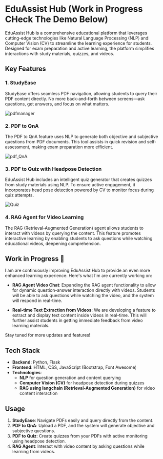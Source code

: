 # EduAssist Hub (Work in Progress CHeck The Demo Below)

EduAssist Hub is a comprehensive educational platform that leverages cutting-edge technologies like Natural Language Processing (NLP) and Computer Vision (CV) to streamline the learning experience for students. Designed for exam preparation and active learning, the platform simplifies interactions with study materials, quizzes, and videos.

## Key Features

### 1. StudyEase
StudyEase offers seamless PDF navigation, allowing students to query their PDF content directly. No more back-and-forth between screens—ask questions, get answers, and focus on what matters.

![pdfmanager](https://github.com/user-attachments/assets/a39cd162-d672-4358-a8e2-48540d6548d3)


### 2. PDF to QnA
The PDF to QnA feature uses NLP to generate both objective and subjective questions from PDF documents. This tool assists in quick revision and self-assessment, making exam preparation more efficient.

![pdf_QnA](https://github.com/user-attachments/assets/d25e3374-1754-4f5f-a991-3055bdc60175)


### 3. PDF to Quiz with Headpose Detection
EduAssist Hub includes an intelligent quiz generator that creates quizzes from study materials using NLP. To ensure active engagement, it incorporates head pose detection powered by CV to monitor focus during quiz attempts.

![Quiz](https://github.com/user-attachments/assets/69647f41-3792-4690-83e4-59bcf5df801d)


### 4. RAG Agent for Video Learning
The RAG (Retrieval-Augmented Generation) agent allows students to interact with videos by querying the content. This feature promotes interactive learning by enabling students to ask questions while watching educational videos, deepening comprehension.

## Work in Progress 🚧

I am are continuously improving EduAssist Hub to provide an even more enhanced learning experience. Here's what I'm are currently working on:

- **RAG Agent Video Chat**: Expanding the RAG agent functionality to allow for dynamic question-answer interaction directly with videos. Students will be able to ask questions while watching the video, and the system will respond in real-time.
  
- **Real-time Text Extraction from Videos**: We are developing a feature to extract and display text content inside videos in real-time. This will further assist students in getting immediate feedback from video learning materials.

Stay tuned for more updates and features!

## Tech Stack

- **Backend**: Python, Flask
- **Frontend**: HTML, CSS, JavaScript (Bootstrap, Font Awesome)
- **Technologies**:
  - **NLP** for question generation and content querying
  - **Computer Vision (CV)** for headpose detection during quizzes
  - **RAG using langchain (Retrieval-Augmented Generation)** for video content interaction



## Usage

1. **StudyEase**: Navigate PDFs easily and query directly from the content.
2. **PDF to QnA**: Upload a PDF, and the system will generate objective and subjective questions.
3. **PDF to Quiz**: Create quizzes from your PDFs with active monitoring using headpose detection.
4. **RAG Agent**: Interact with video content by asking questions while learning from videos.
